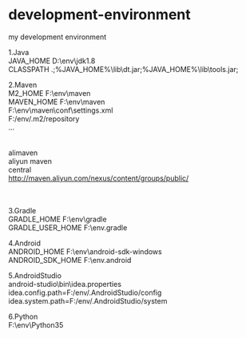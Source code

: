 # development-environment
my development environment

1.Java<br/>
JAVA_HOME   D:\env\jdk1.8<br/>
CLASSPATH   .;%JAVA_HOME%\lib\dt.jar;%JAVA_HOME%\lib\tools.jar;<br/>

2.Maven<br/>
M2_HOME     F:\env\maven<br/>
MAVEN_HOME  F:\env\maven<br/>
F:\env\maven\conf\settings.xml<br/>
  <localRepository>F:/env/.m2/repository</localRepository><br/>
  ...<br/>
  <mirrors><br/>
    <mirror><br/>
      <id>alimaven</id><br/>
      <name>aliyun maven</name><br/>
      <mirrorOf>central</mirrorOf><br/>
      <url>http://maven.aliyun.com/nexus/content/groups/public/</url><br/>
    </mirror><br/>
  </mirrors><br/>

3.Gradle<br/>
GRADLE_HOME         F:\env\gradle<br/>
GRADLE_USER_HOME    F:\env\.gradle<br/>

4.Android<br/>
ANDROID_HOME        F:\env\android-sdk-windows<br/>
ANDROID_SDK_HOME    F:\env\.android<br/>

5.AndroidStudio<br/>
android-studio\bin\idea.properties<br/>
idea.config.path=F:/env/.AndroidStudio/config<br/>
idea.system.path=F:/env/.AndroidStudio/system<br/>

6.Python<br/>
F:\env\Python35<br/>

